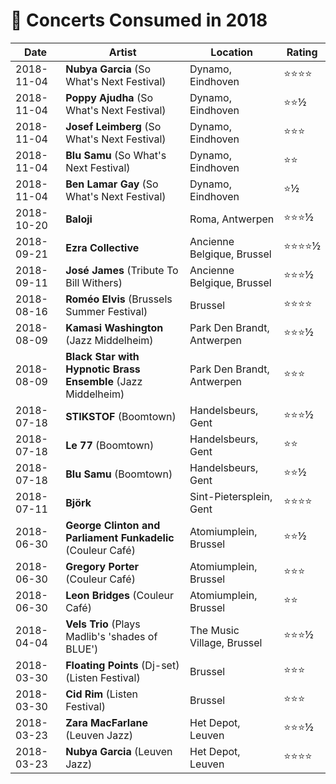 # 🎤 Concerts Consumed in 2018

| Date | Artist | Location | Rating |
| --- | --- | --- | --- |
| 2018-11-04 | **Nubya Garcia** (So What's Next Festival) | Dynamo, Eindhoven | ⭐️⭐️⭐️⭐️ |
| 2018-11-04 | **Poppy Ajudha** (So What's Next Festival) | Dynamo, Eindhoven | ⭐️⭐️½ |
| 2018-11-04 | **Josef Leimberg** (So What's Next Festival) | Dynamo, Eindhoven | ⭐️⭐️⭐️ |
| 2018-11-04 | **Blu Samu** (So What's Next Festival) | Dynamo, Eindhoven | ⭐️⭐️ |
| 2018-11-04 | **Ben Lamar Gay** (So What's Next Festival) | Dynamo, Eindhoven | ⭐️½ |
| 2018-10-20 | **Baloji** | Roma, Antwerpen | ⭐️⭐️⭐️½ |
| 2018-09-21 | **Ezra Collective** | Ancienne Belgique, Brussel | ⭐️⭐️⭐️⭐️½ |
| 2018-09-11 | **José James** (Tribute To Bill Withers) | Ancienne Belgique, Brussel | ⭐️⭐️⭐️½ |
| 2018-08-16 | **Roméo Elvis** (Brussels Summer Festival) | Brussel | ⭐️⭐️⭐️⭐️ |
| 2018-08-09 | **Kamasi Washington** (Jazz Middelheim) | Park Den Brandt, Antwerpen | ⭐️⭐️⭐️½ |
| 2018-08-09 | **Black Star with Hypnotic Brass Ensemble** (Jazz Middelheim) | Park Den Brandt, Antwerpen | ⭐️⭐️⭐️ |
| 2018-07-18 | **STIKSTOF** (Boomtown) | Handelsbeurs, Gent | ⭐️⭐️⭐️½ |
| 2018-07-18 | **Le 77** (Boomtown) | Handelsbeurs, Gent | ⭐️⭐️ |
| 2018-07-18 | **Blu Samu** (Boomtown) | Handelsbeurs, Gent | ⭐️⭐️½ |
| 2018-07-11 | **Björk** | Sint-Pietersplein, Gent | ⭐️⭐️⭐️⭐️ |
| 2018-06-30 | **George Clinton and Parliament Funkadelic** (Couleur Café) | Atomiumplein, Brussel | ⭐️⭐️½ |
| 2018-06-30 | **Gregory Porter** (Couleur Café) | Atomiumplein, Brussel | ⭐️⭐️⭐️ |
| 2018-06-30 | **Leon Bridges** (Couleur Café) | Atomiumplein, Brussel | ⭐️⭐️ |
| 2018-04-04 | **Vels Trio** (Plays Madlib's 'shades of BLUE') | The Music Village, Brussel | ⭐️⭐️⭐️½ |
| 2018-03-30 | **Floating Points** (Dj-set) (Listen Festival) | Brussel | ⭐️⭐️⭐️ |
| 2018-03-30 | **Cid Rim** (Listen Festival) | Brussel | ⭐️⭐️⭐️ |
| 2018-03-23 | **Zara MacFarlane** (Leuven Jazz) | Het Depot, Leuven | ⭐️⭐️⭐️½ |
| 2018-03-23 | **Nubya Garcia** (Leuven Jazz) | Het Depot, Leuven | ⭐️⭐️⭐️⭐️ |
